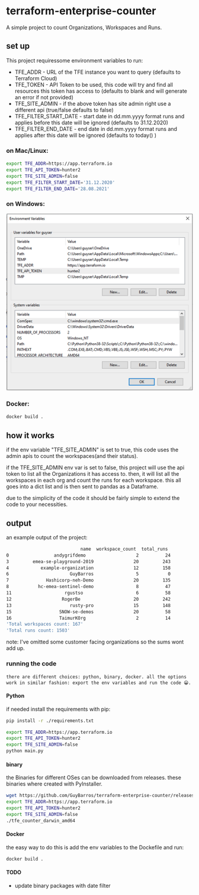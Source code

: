 # terraform-enterprise-counter
A simple project to count Organizations, Workspaces and Runs.

## set up
This project requiressome  environment variables to run:
* TFE_ADDR - URL of the TFE instance you want to query (defaults to Terraform Cloud)
* TFE_TOKEN - API Token to be used, this code will try and find all resources this token has access to (defaults to blank and will generate an error if not provided)
* TFE_SITE_ADMIN - if the above token has site admin right use a different api (true/false defaults to false)
* TFE_FILTER_START_DATE - start date in dd.mm.yyyy format runs and applies before this date will be ignored (defaults to 31.12.2020)
* TFE_FILTER_END_DATE - end date in dd.mm.yyyy format runs and applies after this date will be ignored (defaults to today() )

### on Mac/Linux:
```bash
export TFE_ADDR=https://app.terraform.io
export TFE_API_TOKEN=hunter2
export TFE_SITE_ADMIN=false
export TFE_FILTER_START_DATE='31.12.2020'
export TFE_FILTER_END_DATE='28.08.2021'
```

### on Windows:

![Image](./assets/win_env_vars.png)


### Docker:
```bash
docker build .
```

## how it works
if the env variable "TFE_SITE_ADMIN" is set to true, this code uses the admin apis to count the workspaces(and their status).

if the TFE_SITE_ADMIN env var is set to false, this project will use the api token to list all the Organizations it has access to. then, it will list all the workspaces in each org and count the runs for each workspace. this all goes into a dict list and is then sent to pandas as a Dataframe.

 due to the simplicity of the code it should be fairly simple to extend the code to your necessities.

## output

an example output of the project:

```bash
                            name  workspace_count  total_runs
0                 andygrifdemo                   2          24
3         emea-se-playground-2019               20         243
4            example-organization               12         158
6                       GuyBarros                5           0
7              Hashicorp-neh-Demo               20         135
8           hc-emea-sentinel-demo                8          47
11                    rgustso                    6          58
12                   RogerBe                    20         242
13                      rusty-pro               15         148
15                  SNOW-se-demos               20          58
16                  TaimurKOrg                   2          14
'Total workspaces count: 167'
'Total runs count: 1503'
```
note: I've omitted some customer facing organizations so the sums wont add up.

### running the code
    there are different choices: python, binary, docker. all the options work in similar fashion: export the env variables and run the code 😀.


#### Python

 if needed install the requirements with pip:

 ```bash
pip install -r ./requirements.txt
```


```bash
export TFE_ADDR=https://app.terraform.io
export TFE_API_TOKEN=hunter2
export TFE_SITE_ADMIN=false
python main.py
```

#### binary
the Binaries for different OSes can be downloaded from releases. these binaries where created with PyInstaller.

```bash
wget https://github.com/GuyBarros/terraform-enterprise-counter/releases/download/v0.0.1/tfe_counter_darwin_amd64
export TFE_ADDR=https://app.terraform.io
export TFE_API_TOKEN=hunter2
export TFE_SITE_ADMIN=false
./tfe_counter_darwin_amd64
```

#### Docker

the easy way to do this is add the env variables to the Dockefile and run:

```bash
docker build .
```
#### TODO

* update binary packages with date filter



